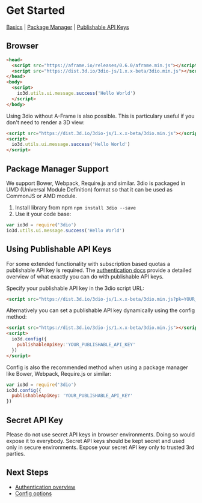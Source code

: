 # Get Started

[Basics](#browser) | [Package Manager](#package-manager-support) | [Publishable API Keys](#using-publishable-api-keys)

## Browser

```html
<head>
  <script src="https://aframe.io/releases/0.6.0/aframe.min.js"></script>
  <script src="https://dist.3d.io/3dio-js/1.x.x-beta/3dio.min.js"></script>
</head>
<body>
  <script>
    io3d.utils.ui.message.success('Hello World')
  </script>
</body>
```

Using 3dio without A-Frame is also possible. This is particulary useful if you don't need to render a 3D view: 

```html
<script src="https://dist.3d.io/3dio-js/1.x.x-beta/3dio.min.js"></script>
<script>
  io3d.utils.ui.message.success('Hello World')
</script>
```

## Package Manager Support
 
We support Bower, Webpack, Require.js and similar. 3dio is packaged in UMD (Universal Module Definition) format so that it can be used as CommonJS or AMD module.

1. Install library from npm `npm install 3dio --save`
2. Use it your code base:
  ```javascript
  var io3d = require('3dio')
  io3d.utils.ui.message.success('Hello World')
  ```

## Using Publishable API Keys

For some extended functionality with subscription based quotas a <a class="open-publishable-api-keys-menu">publishable API key</a> is required. The [authentication docs](authentication.md) provide a detailed overview of what exactly you can do with publishable API keys. 

Specify your publishable API key in the 3dio script URL:

```html
<script src="https://dist.3d.io/3dio-js/1.x.x-beta/3dio.min.js?pk=YOUR_PUBLISHABLE_API_KEY"></script>
```

Alternatively you can set a publishable API key dynamically using the config method:
 
```html
<script src="https://dist.3d.io/3dio-js/1.x.x-beta/3dio.min.js"></script>
<script>
  io3d.config({
    publishableApiKey:'YOUR_PUBLISHABLE_API_KEY'
  })
</script>
```

Config is also the recommended method when using a package manager like Bower, Webpack, Require.js or similar: 

```javascript
var io3d = require('3dio')
io3d.config({
  publishableApiKey: 'YOUR_PUBLISHABLE_API_KEY'
})
```

## Secret API Key

Please do not use secret API keys in browser environments. Doing so would expose it to everybody. Secret API keys should be kept secret and used only in secure environments. Expose your secret API key only to trusted 3rd parties.

## Next Steps

* [Authentication overview](authentication.md)
* [Config options](configs.md)
